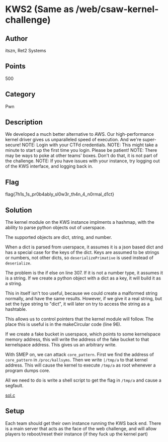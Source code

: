# KWS2 (Same as /web/csaw-kernel-challenge)
## Author
itszn, Ret2 Systems
## Points
500
## Category
Pwn
## Description
We developed a much better alternative to AWS. Our high-performance kernel driver gives us unparalleled speed of execution. And we're super-secure!
NOTE: Login with your CTFd credentials.
NOTE: This might take a minute to start up the first time you login. Please be patient!
NOTE: There may be ways to poke at other teams' boxes. Don't do that, it is not part of the challenge.
NOTE: If you have issues with your instance, try logging out of the KWS interface, and logging back in.
## Flag
flag{7h1s_1s_pr0b4ably_sl0w3r_th4n_4_n0rmal_d1ct}
## Solution
The kernel module on the KWS instance implments a hashmap, with the ability to parse
python objects out of userspace.

The supported objects are dict, string, and number.

When a dict is parsed from userspace, it assumes it is a json based dict and has a special case
for the keys of the dict. Keys are assumed to be strings or numbers, not other dicts, so
`deserializePrimative` is used instead of `deserialize`.

The problem is the if else on line 307. If it is not a number type, it assumes it is a string.
If we create a python object with a dict as a key, it will build it as a string.

This in itself isn't too useful, because we could create a malformed string normally,
and have the same results. However, if we give it a real string, but set the type string to "dict",
it will later on try to access the string as a hashtable.

This allows us to control pointers that the kernel module will follow. The place this is useful is
in the makeCircular code (line 96).

If we create a fake bucket in userspace, which points to some kernelspace memory address,
this will write the address of the fake bucket to that kernelspace address. This gives us an
arbitrary write.

With SMEP on, we can attack `core_pattern`. First we find the address of `core_pattern` in `/proc/kallsyms`.
Then we write `|/tmp/a` to that kernel address. This will cause the kernel to execute `/tmp/a` as root whenever a
program dumps core.

All we need to do is write a shell script to get the flag in `/tmp/a` and cause a segfault.

[sol.c](sol.c)
## Setup
Each team should get their own instance running the KWS back end. There is a main server that acts as the
face of the web challenge, and will allow players to reboot/reset their instance (if they fuck up the kernel part)